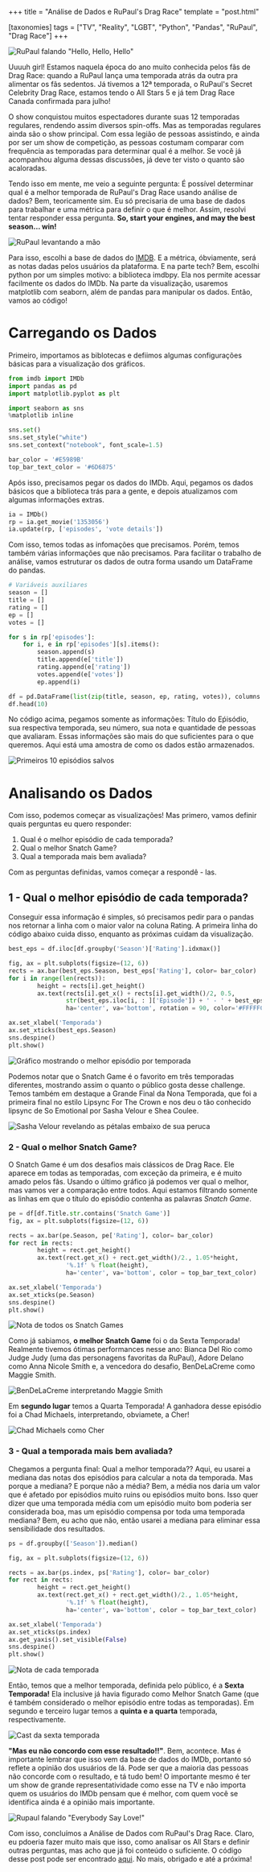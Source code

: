 +++
title = "Análise de Dados e RuPaul's Drag Race"
template = "post.html"

[taxonomies]
tags = ["TV", "Reality", "LGBT", "Python", "Pandas", "RuPaul", "Drag Race"]
+++

![RuPaul falando "Hello, Hello, Hello"](https://media.giphy.com/media/W1SYNTF2HmihUGnOWX/giphy.gif)

Uuuuh girl! Estamos naquela época do ano muito conhecida pelos fãs de Drag Race: quando a RuPaul lança uma temporada atrás da outra pra alimentar os fãs sedentos. Já tivemos a 12ª temporada, o RuPaul's Secret Celebrity Drag Race, estamos tendo o All Stars 5 e já tem Drag Race Canada confirmada para julho!

O show conquistou muitos espectadores durante suas 12 temporadas regulares, rendendo assim diversos spin-offs. Mas as temporadas regulares ainda são o show principal. Com essa legião de pessoas assistindo, e ainda por ser um show de competição, as pessoas costumam comparar com frequência as temporadas para determinar qual é a melhor. Se você já acompanhou alguma dessas discussões, já deve ter visto o quanto são acaloradas.

Tendo isso em mente, me veio a seguinte pergunta: É possível determinar qual é a melhor temporada de RuPaul's Drag Race usando análise de dados? Bem, teoricamente sim. Eu só precisaria de uma base de dados para trabalhar e uma métrica para definir o que é melhor. Assim, resolvi tentar responder essa pergunta. **So, start your engines, and may the best season... win!**

![RuPaul levantando a mão](https://media.giphy.com/media/xUOwGfqVY7J3fQpi3C/giphy.gif)

Para isso, escolhi a base de dados do [IMDB](https://www.imdb.com/). E a métrica, óbviamente, será as notas dadas pelos usuários da plataforma. E na parte tech? Bem, escolhi python por um simples motivo: a biblioteca imdbpy. Ela nos permite acessar facilmente os dados do IMDb. Na parte da visualização, usaremos matplotlib com seaborn, além de pandas para manipular os dados. Então, vamos ao código!

# Carregando os Dados

Primeiro, importamos as biblotecas e defiimos algumas configurações básicas para a visualização dos gráficos.

```python
from imdb import IMDb
import pandas as pd
import matplotlib.pyplot as plt

import seaborn as sns
%matplotlib inline

sns.set()
sns.set_style("white")
sns.set_context("notebook", font_scale=1.5)

bar_color = '#E5989B'
top_bar_text_color = '#6D6875'
```

Após isso, precisamos pegar os dados do IMDb. Aqui, pegamos os dados básicos que a biblioteca trás para a gente, e depois atualizamos com algumas informações extras.

```python
ia = IMDb()
rp = ia.get_movie('1353056')
ia.update(rp, ['episodes', 'vote details'])
```

Com isso, temos todas as infomações que precisamos. Porém, temos também várias informações que não precisamos. Para facilitar o trabalho de análise, vamos estruturar os dados de outra forma usando um DataFrame do pandas.

```python
# Variáveis auxiliares
season = []
title = []
rating = []
ep = []
votes = []

for s in rp['episodes']:
    for i, e in rp['episodes'][s].items():
        season.append(s)
        title.append(e['title'])
        rating.append(e['rating'])
        votes.append(e['votes'])
        ep.append(i)

df = pd.DataFrame(list(zip(title, season, ep, rating, votes)), columns = ['Title', 'Season', 'Episode', 'Rating', 'Votes'])
df.head(10)
```

No código acima, pegamos somente as informações: Título do Eṕisódio, sua respectiva temporada, seu número, sua nota e quantidade de pessoas que avaliaram. Essas informações são mais do que suficientes para o que queremos. Aqui está uma amostra de como os dados estão armazenados.

![Primeiros 10 episódios salvos](https://i.imgur.com/hGRQs21.png)

# Analisando os Dados

Com isso, podemos começar as visualizações! Mas primero, vamos definir quais perguntas eu quero responder:

1. Qual é o melhor episódio de cada temporada?
2. Qual o melhor Snatch Game?
3. Qual a temporada mais bem avaliada?

Com as perguntas definidas, vamos começar a respondê - las.

## 1 - Qual o melhor episódio de cada temporada?

Conseguir essa informação é simples, só precisamos pedir para o pandas nos retornar a linha com o maior valor na coluna Rating. A primeira linha do código abaixo cuida disso, enquanto as próximas cuidam da visualização.

```python
best_eps = df.iloc[df.groupby('Season')['Rating'].idxmax()]

fig, ax = plt.subplots(figsize=(12, 6))
rects = ax.bar(best_eps.Season, best_eps['Rating'], color= bar_color)
for i in range(len(rects)):
        height = rects[i].get_height()
        ax.text(rects[i].get_x() + rects[i].get_width()/2, 0.5,
                str(best_eps.iloc[i, : ]['Episode']) + ' - ' + best_eps.iloc[i, : ]['Title'],
                ha='center', va='bottom', rotation = 90, color='#FFFFFC')

ax.set_xlabel('Temporada')
ax.set_xticks(best_eps.Season)
sns.despine()
plt.show()
```

![Gráfico mostrando o melhor episódio por temporada](https://i.imgur.com/8hevnmE.png)

Podemos notar que o Snatch Game é o favorito em três temporadas diferentes, mostrando assim o quanto o público gosta desse challenge. Temos também em destaque a Grande Final da Nona Temporada, que foi a primeira final no estilo Lipsync For The Crown e nos deu o tão conhecido lipsync de So Emotional por Sasha Velour e Shea Coulee.

![Sasha Velour revelando as pétalas embaixo de sua peruca](https://media.giphy.com/media/3oKHWalGcgCRqvL4uQ/giphy.gif)

### 2 - Qual o melhor Snatch Game?

O Snatch Game é um dos desafios mais clássicos de Drag Race. Ele aparece em todas as temporadas, com exceção da primeira, e é muito amado pelos fãs. Usando o último gráfico já podemos ver qual o melhor, mas vamos ver a comparação entre todos. Aqui estamos filtrando somente as linhas em que o título do episódio contenha as palavras _Snatch Game_.

```python
pe = df[df.Title.str.contains('Snatch Game')]
fig, ax = plt.subplots(figsize=(12, 6))

rects = ax.bar(pe.Season, pe['Rating'], color= bar_color)
for rect in rects:
        height = rect.get_height()
        ax.text(rect.get_x() + rect.get_width()/2., 1.05*height,
                '%.1f' % float(height),
                ha='center', va='bottom', color = top_bar_text_color)

ax.set_xlabel('Temporada')
ax.set_xticks(pe.Season)
sns.despine()
plt.show()
```

![Nota de todos os Snatch Games](https://i.imgur.com/F3Uw9zB.png)

Como já sabiamos, **o melhor Snatch Game** foi o da Sexta Temporada! Realmente tivemos ótimas performances nesse ano: Bianca Del Rio como Judge Judy (uma das personagens favoritas da RuPaul), Adore Delano como Anna Nicole Smith e, a vencedora do desafio, BenDeLaCreme como Maggie Smith.

![BenDeLaCreme interpretando Maggie Smith](https://media.giphy.com/media/3oriNOpTC2NHEDpTWM/giphy.gif)

Em **segundo lugar** temos a Quarta Temporada! A ganhadora desse episódio foi a Chad Michaels, interpretando, obviamete, a Cher!

![Chad Michaels como Cher](https://media.giphy.com/media/JFsnpzgST6vao/giphy.gif)

### 3 - Qual a temporada mais bem avaliada?

Chegamos a pergunta final: Qual a melhor temporada?? Aqui, eu usarei a mediana das notas dos episódios para calcular a nota da temporada. Mas porque a mediana? E porque não a média? Bem, a média nos daria um valor que é afetado por episódios muito ruins ou episódios muito bons. Isso quer dizer que uma temporada média com um episódio muito bom poderia ser considerada boa, mas um episódio compensa por toda uma temporada mediana? Bem, eu acho que não, então usarei a mediana para eliminar essa sensibilidade dos resultados.

```python
ps = df.groupby(['Season']).median()

fig, ax = plt.subplots(figsize=(12, 6))

rects = ax.bar(ps.index, ps['Rating'], color= bar_color)
for rect in rects:
        height = rect.get_height()
        ax.text(rect.get_x() + rect.get_width()/2., 1.05*height,
                '%.1f' % float(height),
                ha='center', va='bottom', color = top_bar_text_color)

ax.set_xlabel('Temporada')
ax.set_xticks(ps.index)
ax.get_yaxis().set_visible(False)
sns.despine()
plt.show()
```

![Nota de cada temporada](https://i.imgur.com/aVEwhUk.png)

Então, temos que a melhor temporada, definida pelo público, é a **Sexta Temporada!** Ela inclusive já havia figurado como Melhor Snatch Game (que é também considerado o melhor episódio entre todas as temporadas). Em segundo e terceiro lugar temos a **quinta e a quarta** temporada, respectivamente.

![Cast da sexta temporada](https://www.out.com/sites/out.com/files/2013/12/10/rpdr6slide1.jpg)

**"Mas eu não concordo com esse resultado!!"**. Bem, acontece. Mas é importante lembrar que isso vem da base de dados do IMDb, portanto só reflete a opinião dos usuários de lá. Pode ser que a maioria das pessoas não concorde com o resultado, e tá tudo bem! O importante mesmo é ter um show de grande representatividade como esse na TV e não importa quem os usuários do IMDb pensam que é melhor, com quem você se identifica ainda é a opinião mais importante.

![Rupaul falando "Everybody Say Love!"](https://media.giphy.com/media/gkXcg0fmfy4V97fSdh/giphy.gif)

Com isso, concluímos a Análise de Dados com RuPaul's Drag Race. Claro, eu pdoeria fazer muito mais que isso, como analisar os All Stars e definir outras perguntas, mas acho que já foi conteúdo o suficiente. O código desse post pode ser encontrado [aqui](https://github.com/lucasjoviniano/rpdr-eda/blob/master/Rupaul.ipynb). No mais, obrigado e até a próxima!
